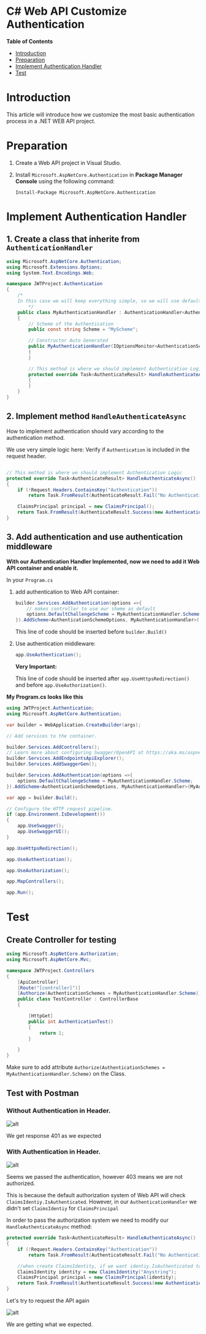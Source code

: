 # C# Web API Customize Authentication

**Table of Contents**

- [Introduction](#introduction)
- [Preparation](#Preparation)
- [Implement Authentication Handler](#implement-authentication-handler)
- [Test](#test)

# Introduction

This article will introduce how we customize the most basic authentication process in a .NET WEB API project.

# Preparation

1. Create a Web API project in Visual Studio.

2. Install `Microsoft.AspNetCore.Authentication` in **Package Manager Console** using the following command:

    ```
    Install-Package Microsoft.AspNetCore.Authentication
    ```

# Implement Authentication Handler

## 1. Create a class that inherite from `AuthenticationHandler`
```C#
using Microsoft.AspNetCore.Authentication;
using Microsoft.Extensions.Options;
using System.Text.Encodings.Web;

namespace JWTProject.Authentication
{
    /*
    In this case we will keep everything simple, so we will use default AuthenticationSchemeOptions
        */
    public class MyAuthenticationHandler : AuthenticationHandler<AuthenticationSchemeOptions>
    {
        // Scheme of the Authentication
        public const string Scheme = "MyScheme";

        // Constructor Auto Generated
        public MyAuthenticationHandler(IOptionsMonitor<AuthenticationSchemeOptions> options, ILoggerFactory logger, UrlEncoder encoder, ISystemClock clock) : base(options, logger, encoder, clock)
        {
        }

        // This method is where we should implement Authentication Logic
        protected override Task<AuthenticateResult> HandleAuthenticateAsync()
        {
        }
    }
}
```
## 2. Implement method `HandleAuthenticateAsync`
How to implement authentication should vary according to the authentication method. 

We use very simple logic here: Verify if `Authentication` is included in the request header.

```C#

// This method is where we should implement Authentication Logic
protected override Task<AuthenticateResult> HandleAuthenticateAsync()
{
    if (!Request.Headers.ContainsKey("Authentication"))
        return Task.FromResult(AuthenticateResult.Fail("No Authentication In header"));

    ClaimsPrincipal principal = new ClaimsPrincipal();
    return Task.FromResult(AuthenticateResult.Success(new AuthenticationTicket(principal ,Scheme)));
}
```

## 3. Add authentication and use authentication middleware

**With our Authentication Handler Implemented, now we need to add it Web API container and enable it.**

In your `Program.cs`

1. add authentication to Web API container:
    ```C#
    builder.Services.AddAuthentication(options =>{
        // makes controller to use our sheme as default
        options.DefaultChallengeScheme = MyAuthenticationHandler.Scheme;
    }).AddScheme<AuthenticationSchemeOptions, MyAuthenticationHandler>(MyAuthenticationHandler.Scheme, options => {});
    ```
    This line of code should be inserted before `builder.Build()`

2. Use authentication middleware:

    ```C#
    app.UseAuthentication();
    ```

    **Very Important:**
    
    This line of code should be inserted after `app.UseHttpsRedirection()` and before `app.UseAuthorization()`.


**My Program.cs looks like this**

```C#
using JWTProject.Authentication;
using Microsoft.AspNetCore.Authentication;

var builder = WebApplication.CreateBuilder(args);

// Add services to the container.

builder.Services.AddControllers();
// Learn more about configuring Swagger/OpenAPI at https://aka.ms/aspnetcore/swashbuckle
builder.Services.AddEndpointsApiExplorer();
builder.Services.AddSwaggerGen();

builder.Services.AddAuthentication(options =>{
    options.DefaultChallengeScheme = MyAuthenticationHandler.Scheme;
}).AddScheme<AuthenticationSchemeOptions, MyAuthenticationHandler>(MyAuthenticationHandler.Scheme, options => {});

var app = builder.Build();

// Configure the HTTP request pipeline.
if (app.Environment.IsDevelopment())
{
    app.UseSwagger();
    app.UseSwaggerUI();
}

app.UseHttpsRedirection();

app.UseAuthentication();

app.UseAuthorization();

app.MapControllers();

app.Run();
```
# Test

## Create Controller for testing
```C#
using Microsoft.AspNetCore.Authorization;
using Microsoft.AspNetCore.Mvc;

namespace JWTProject.Controllers
{
    [ApiController]
    [Route("[controller]")]
    [Authorize(AuthenticationSchemes = MyAuthenticationHandler.Scheme)]
    public class TestController : ControllerBase
    {

        [HttpGet]
        public int AuthenticationTest()
        {
            return 1;
        }

    }
}
```

Make sure to add attribute `Authorize(AuthenticationSchemes = MyAuthenticationHandler.Scheme)` on the Class.

## Test with Postman

### Without Authentication in Header.

![alt](./Authentication/postman1.jpg)

We get response 401 as we expected

### With Authentication in Header.

![alt](./Authentication/postman2.jpg)

Seems we passed the authentication, however 403 means we are not authorized.

This is because the default authorization system of Web API will check `ClaimsIdentiy.IsAuthenticated`. However, in our `AuthenticationHandler` we didn't set `ClaimsIdentiy` for `ClaimsPrincipal`

In order to pass the authorization system we need to modify our `HandleAuthenticateAsync` method:

```C#
protected override Task<AuthenticateResult> HandleAuthenticateAsync()
{
    if (!Request.Headers.ContainsKey("Authentication"))
        return Task.FromResult(AuthenticateResult.Fail("No Authentication In header"));

    //when create ClaimsIdentity, if we want identiy.IsAuthenticated to be true. a non-empty string is required to pass into the constructor
    ClaimsIdentity identity = new ClaimsIdentity("Anystring");
    ClaimsPrincipal principal = new ClaimsPrincipal(identity);
    return Task.FromResult(AuthenticateResult.Success(new AuthenticationTicket(principal ,Scheme)));
}
```

Let's try to request the API again

![alt](./Authentication/postman3.jpg)

We are getting what we expected.
